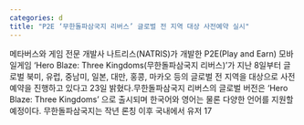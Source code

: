 ```yaml
---
categories: d
title: "P2E ‘무한돌파삼국지 리버스’ 글로벌 전 지역 대상 사전예약 실시"
---
```

메타버스와 게임 전문 개발사 나트리스(NATRIS)가 개발한 P2E(Play and Earn) 모바일게임 ‘Hero Blaze: Three Kingdoms(무한돌파삼국지 리버스)’가 지난 8일부터 글로벌 북미, 유럽, 중남미, 일본, 대만, 홍콩, 마카오 등의 글로벌 전 지역을 대상으로 사전예약을 진행하고 있다고 23일 밝혔다.무한돌파삼국지 리버스의 글로벌 버전은 ‘Hero Blaze: Three Kingdoms’ 으로 출시되며 한국어와 영어는 물론 다양한 언어를 지원할 예정이다. 무한돌파삼국지는 작년 론칭 이후 국내에서 유저 17